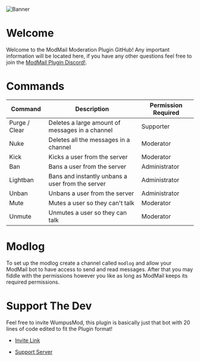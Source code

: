 ![Banner](https://cdn.discordapp.com/attachments/539943767562780704/601485214543249419/WumpusModeration.png)

# Welcome
Welcome to the ModMail Moderation Plugin GitHub! Any important information will be located here, if you have any other questions feel free to join the [ModMail Plugin Discord!](https://discordapp.com/invite/azBD6B7).

# Commands
| Command | Description | Permission Required |
| ------- | ----------- | ------------------- |
| Purge / Clear | Deletes a large amount of messages in a channel | Supporter |
| Nuke | Deletes all the messages in a channel | Moderator |
| Kick | Kicks a user from the server | Moderator |
| Ban | Bans a user from the server | Administrator |
| Lightban | Bans and instantly unbans a user from the server | Administrator |
| Unban | Unbans a user from the server | Administrator |
| Mute | Mutes a user so they can't talk | Moderator |
| Unmute | Unmutes a user so they can talk | Moderator |

# Modlog
To set up the modlog create a channel called `modlog` and allow your ModMail bot to have access to send and read messages. After that you may fiddle with the permissions however you like as long as ModMail keeps its required permissions.

# Support The Dev
Feel free to invite WumpusMod, this plugin is basically just that bot with 20 lines of code edited to fit the Plugin format!
- [Invite Link](https://discordapp.com/oauth2/authorize?client_id=596532744218214402&permissions=8&scope=bot)

- [Support Server](https://discordapp.com/invite/tjA5ssJ)
